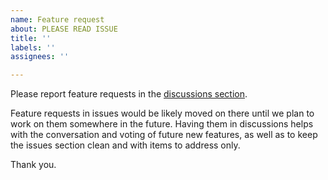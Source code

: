 ```yaml
---
name: Feature request
about: PLEASE READ ISSUE
title: ''
labels: ''
assignees: ''

---
```


Please report feature requests in the [discussions section](https://github.com/go-shiori/shiori/discussions/categories/feature-requests).

Feature requests in issues would be likely moved on there until we plan to work on them somewhere in the future. Having them in discussions helps with the conversation and voting of future new features, as well as to keep the issues section clean and with items to address only.

Thank you.
